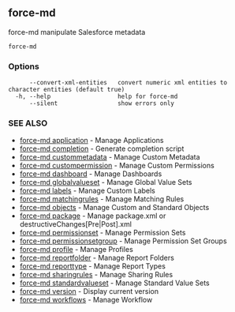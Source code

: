 ## force-md

force-md manipulate Salesforce metadata

```
force-md
```

### Options

```
      --convert-xml-entities   convert numeric xml entities to character entities (default true)
  -h, --help                   help for force-md
      --silent                 show errors only
```

### SEE ALSO

* [force-md application](force-md_application.md)	 - Manage Applications
* [force-md completion](force-md_completion.md)	 - Generate completion script
* [force-md custommetadata](force-md_custommetadata.md)	 - Manage Custom Metadata
* [force-md custompermission](force-md_custompermission.md)	 - Manage Custom Permissions
* [force-md dashboard](force-md_dashboard.md)	 - Manage Dashboards
* [force-md globalvalueset](force-md_globalvalueset.md)	 - Manage Global Value Sets
* [force-md labels](force-md_labels.md)	 - Manage Custom Labels
* [force-md matchingrules](force-md_matchingrules.md)	 - Manage Matching Rules
* [force-md objects](force-md_objects.md)	 - Manage Custom and Standard Objects
* [force-md package](force-md_package.md)	 - Manage package.xml or destructiveChanges[Pre|Post].xml
* [force-md permissionset](force-md_permissionset.md)	 - Manage Permission Sets
* [force-md permissionsetgroup](force-md_permissionsetgroup.md)	 - Manage Permission Set Groups
* [force-md profile](force-md_profile.md)	 - Manage Profiles
* [force-md reportfolder](force-md_reportfolder.md)	 - Manage Report Folders
* [force-md reporttype](force-md_reporttype.md)	 - Manage Report Types
* [force-md sharingrules](force-md_sharingrules.md)	 - Manage Sharing Rules
* [force-md standardvalueset](force-md_standardvalueset.md)	 - Manage Standard Value Sets
* [force-md version](force-md_version.md)	 - Display current version
* [force-md workflows](force-md_workflows.md)	 - Manage Workflow

